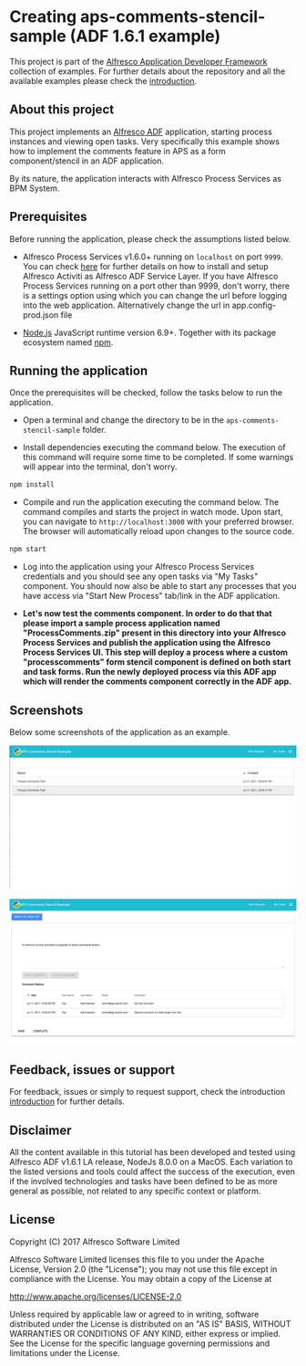 # Creating aps-comments-stencil-sample (ADF 1.6.1 example)

This project is part of the [Alfresco Application Developer Framework](https://github.com/Alfresco/alfresco-ng2-components) collection of examples.
For further details about the repository and all the available examples please check the [introduction](https://github.com/Alfresco/adf-examples).

## About this project

This project implements an [Alfresco ADF](https://github.com/Alfresco/alfresco-ng2-components) application, starting process instances and viewing open tasks. Very specifically this example shows how to implement the comments feature in APS as a form component/stencil in an ADF application.

By its nature, the application interacts with Alfresco Process Services as BPM System.

## Prerequisites

Before running the application, please check the assumptions listed below.

- Alfresco Process Services v1.6.0+ running on `localhost` on port `9999`. You can check [here](https://community.alfresco.com/docs/DOC-6614-installing-activiti-bpm-as-adf-service-layer) for further details on how to install and setup Alfresco Activiti as Alfresco ADF Service Layer. If you have Alfresco Process Services running on a port other than 9999, don't worry, there is a settings option using which you can change the url before logging into the web application. Alternatively change the url in app.config-prod.json file

- [Node.js](https://nodejs.org) JavaScript runtime version 6.9+. Together with its package ecosystem named [npm](https://www.npmjs.com/).


## Running the application

Once the prerequisites will be checked, follow the tasks below to run the application.

- Open a terminal and change the directory to be in the `aps-comments-stencil-sample` folder.

- Install dependencies executing the command below. The execution of this command will require some time to be completed. If some warnings will appear into the terminal, don't worry.

```sh
npm install
```

- Compile and run the application executing the command below. The command compiles and starts the project in watch mode. Upon start, you can navigate to `http://localhost:3000` with your preferred browser. The browser will automatically reload upon changes to the source code.

```sh
npm start
```

- Log into the application using your Alfresco Process Services credentials and you should see any open tasks via "My Tasks" component. You should now also be able to start any processes that you have access via "Start New Process" tab/link in the ADF application.

- **Let's now test the comments component. In order to do that that please import a sample process application named "ProcessComments.zip" present in this directory into your Alfresco Process Services and publish the application using the Alfresco Process Services UI. This step will deploy a process where a custom "processcomments" form stencil component is defined on both start and task forms. Run the newly deployed process via this ADF app which will render the comments component correctly in the ADF app.**

## Screenshots

Below some screenshots of the application as an example.

![My Tasks](public/img/open-task-list.png)

![Task Form With Comments](public/img/task-details-with-comments.png)

## Feedback, issues or support

For feedback, issues or simply to request support, check the introduction [introduction](https://github.com/Alfresco/adf-examples) for further details.

## Disclaimer

All the content available in this tutorial has been developed and tested using Alfresco ADF v1.6.1 LA release, NodeJs 8.0.0 on a MacOS.
Each variation to the listed versions and tools could affect the success of the execution, even if the involved technologies and tasks have been defined to be as more general as possible, not related to any specific context or platform.

## License

Copyright (C) 2017 Alfresco Software Limited

Alfresco Software Limited licenses this file to you under the Apache License, Version 2.0 (the "License"); you may not use this file except in compliance with the License. You may obtain a copy of the License at

 http://www.apache.org/licenses/LICENSE-2.0

Unless required by applicable law or agreed to in writing, software distributed under the License is distributed on an "AS IS" BASIS, WITHOUT WARRANTIES OR CONDITIONS OF ANY KIND, either express or implied. See the License for the specific language governing permissions and limitations under the License.